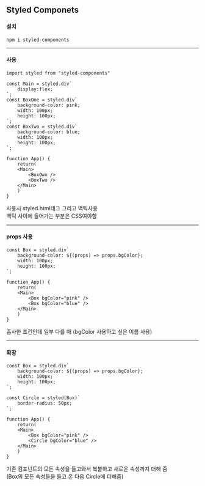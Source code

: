 ## Styled Componets
#### 설치
```
npm i styled-components
```

---
#### 사용

```
import styled from "styled-components"

const Main = styled.div`
    display:flex;
`;
const BoxOne = styled.div`
    background-color: pink;
    width: 100px;
    height: 100px;
`;
const BoxTwo = styled.div`
    background-color: blue;
    width: 100px;
    height: 100px;
`;

function App() {
    return(
    <Main>
        <BoxOwn />
        <BoxTwo />
    </Main>
    )
}
```
사용시 styled.html태그 그리고 백틱사용<br/>
백틱 사이에 들어가는 부분은 CSS여야함<br/>

---
#### props 사용
```
const Box = styled.div`
    background-color: ${(props) => props.bgColor};
    width: 100px;
    height: 100px;
`;

function App() {
    return(
    <Main>
        <Box bgColor="pink" />
        <Box bgColor="blue" />
    </Main>
    )
}
```
흡사한 조건인데 일부 다를 때
(bgColor 사용하고 싶은 이름 사용)

---
#### 확장
```
const Box = styled.div`
    background-color: ${(props) => props.bgColor};
    width: 100px;
    height: 100px;
`;

const Circle = styled(Box)`
    border-radius: 50px;
`;

function App() {
    return(
    <Main>
        <Box bgColor="pink" />
        <Circle bgColor="blue" />
    </Main>
    )
}
```
기존 컴포넌트의 모든 속성을 들고와서 복붙하고 새로운 속성까지 더해 줌 <br/>
(Box의 모든 속성들을 들고 온 다음 Circle에 더해줌)
